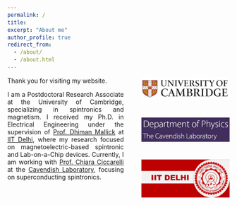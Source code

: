 ```yaml
---
permalink: /
title: 
excerpt: "About me"
author_profile: true
redirect_from: 
  - /about/
  - /about.html
---
```


<div style="display: flex; justify-content: space-between; align-items: flex-start; gap: 40px;">

  <!-- Left Part: Introduction text -->
  <div style="flex: 1; text-align: justify;">
    Thank you for visiting my website.
    <p>
      I am a Postdoctoral Research Associate at the University of Cambridge, specializing in spintronics and magnetism. I received my Ph.D. in Electrical Engineering under the supervision of 
      <a href="https://sites.google.com/site/dhimanmallick/home">Prof. Dhiman Mallick</a> at 
      <a href="https://home.iitd.ac.in/">IIT Delhi</a>, where my research focused on magnetoelectric-based spintronic and Lab-on-a-Chip devices. 
      Currently, I am working with <a href="https://www.ciccarelli.phy.cam.ac.uk/">Prof. Chiara Ciccarelli</a> at the 
      <a href="https://www.phy.cam.ac.uk/">Cavendish Laboratory</a>, focusing on superconducting spintronics.
    </p>
  </div>

  <!-- Right Part: Logos aligned in vertical gap -->
  <div style="display: flex; flex-direction: column; align-items: center; gap: 40px;">
    <img src="/images/l1.jpg" alt="Logo 1" style="width: 200px;">
    <img src="/images/l2.jpg" alt="Logo 2" style="width: 200px;">
    <img src="/images/l3.jpg" alt="Logo 3" style="width: 200px;">
  </div>

</div>
